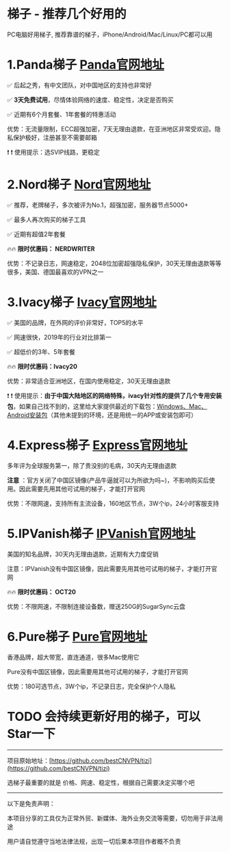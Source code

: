 # 梯子 - 推荐几个好用的

PC电脑好用梯子, 推荐靠谱的梯子，iPhone/Android/Mac/Linux/PC都可以用

# 1.Panda梯子 [Panda官网地址](https://www.panhdpe.xyz/r/22216799)
✅ 后起之秀，有中文团队，对中国地区的支持也非常好

✅ **3天免费试用**，尽情体验网络的速度、稳定性，决定是否购买

✅ 近期有6个月套餐、1年套餐的特惠活动

优势：无流量限制，ECC超强加密，7天无理由退款，在亚洲地区非常受欢迎。隐私保护极好，注册甚至不需要邮箱

❗ ❗ 使用提示：选SVIP线路，更稳定



# 2.Nord梯子   [Nord官网地址](http://get.affiliatescn.net/aff_c?offer_id=153&aff_id=38201&url_id=613&aff_click_id=github&aff_sub=gitbest&aff_sub2=tizi)
✅ 推荐，老牌梯子，多次被评为No.1，超强加密，服务器节点5000+

✅ 最多人再次购买的梯子工具

✅ 近期有超值2年套餐

🔥🔥 **限时优惠码： NERDWRITER**

优势：不记录日志，网速稳定，2048位加密超强隐私保护，30天无理由退款等等很多，美国、德国最喜欢的VPN之一


# 3.Ivacy梯子 [Ivacy官网地址](https://www.ivacykodi.com/easter-deal-2020/?aff=91814&data1=excellent&data2=tizi)
✅ 美国的品牌，在外网的评价非常好，TOP5的水平

✅ 网速很快，2019年的行业对比排第一

✅ 超低价的3年、5年套餐

🔥🔥 **限时优惠码：Ivacy20**

优势：非常适合亚洲地区，在国内使用稳定，30天无理由退款

❗ ❗ 使用提示：**由于中国大陆地区的网络特殊，ivacy针对性的提供了几个专用安装包**，如果自己找不到的，这里给大家提供最近的下载包：[Windows、Mac、Android安装包](ivacyapp.md)（其他未提到的环境，还是用统一的APP或安装包即可）


# 4.Express梯子 [Express官网地址](https://www.xvbelink.com/?a_fid=tizi_vpn&chan=gitbest&data1=tizi)
多年评为全球服务第一，除了贵没别的毛病，30天内无理由退款

**注意** ：官方关闭了中国区镜像(产品牛逼就可以为所欲为吗~)，不影响购买后使用。因此需要先用其他可试用的梯子，才能打开官网

优势：不限网速，支持所有主流设备，160地区节点，3W个ip，24小时客服支持


# 5.IPVanish梯子 [IPVanish官网地址](https://affiliategroove.com/scripts/click.php?a_aid=vvppnn&data1=git&data2=tizi)

美国的知名品牌，30天内无理由退款，近期有大力度促销

注意：IPVanish没有中国区镜像，因此需要先用其他可试用的梯子，才能打开官网

🔥🔥 **限时优惠码： OCT20**


优势：不限网速，不限制连接设备数，赠送250G的SugarSync云盘


# 6.Pure梯子 [Pure官网地址](https://billing.purevpn.com/aff.php?aff=42611&data1=github&data2=excellent_tizi)
香港品牌，超大带宽，直连通道，很多Mac使用它

Pure没有中国区镜像，因此需要用其他可试用的梯子，才能打开官网

优势：180可选节点，3W个ip，不记录日志，完全保护个人隐私




# TODO 会持续更新好用的梯子，可以Star一下

----

项目原始地址：[https://github.com/bestCNVPN/tizi](https://github.com/bestCNVPN/tizi)

选梯子最重要的就是 价格、网速、稳定性，根据自己需要决定买哪个吧


----

以下是免责声明：

本项目分享的工具仅为正常外贸、新媒体、海外业务交流等需要，切勿用于非法用途

用户请自觉遵守当地法律法规，出现一切后果本项目作者概不负责
